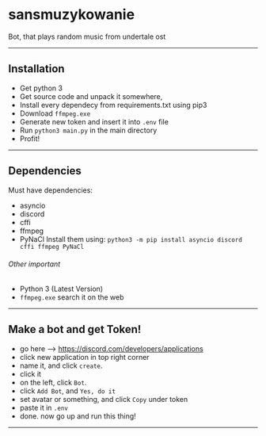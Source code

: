 # sansmuzykowanie
Bot, that plays random music from undertale ost

---------------------------
## Installation
* Get python 3
* Get source code and unpack it somewhere,
* Install every dependecy from requirements.txt using pip3
* Download ```ffmpeg.exe```
* Generate new token and insert it into ``` .env ``` file
* Run ``` python3 main.py ``` in the main directory
* Profit!
----------------------------
## Dependencies
Must have dependencies:
* asyncio
* discord
* cffi
* ffmpeg
* PyNaCl
Install them using: ``` python3 -m pip install asyncio discord cffi ffmpeg PyNaCl ```
###### Other important
* Python 3 (Latest Version)
* ```ffmpeg.exe``` search it on the web
---------------------------
## Make a bot and get Token!
* go here --> https://discord.com/developers/applications
* click new application in top right corner
* name it, and click ```create```.
* click it
* on the left, click ```Bot```.
* click ```Add Bot```, and ```Yes, do it```
* set avatar or something, and click ```Copy``` under token
* paste it in ```.env``` 
* done. now go up and run this thing!
---------------------------
